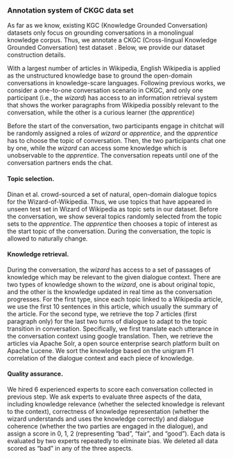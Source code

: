 ### Annotation system of CKGC data set

As far as we know, existing KGC (Knowledge Grounded Conversation) datasets only focus on grounding conversations in a monolingual knowledge corpus. Thus, we annotate a CKGC (Cross-lingual Knowledge Grounded Conversation) test dataset . Below, we provide our dataset construction details.

With a largest number of articles in Wikipedia, English Wikipedia is applied as the unstructured knowledge base to ground the open-domain conversations in knowledge-scare languages. Following previous works, we consider a one-to-one conversation scenario in CKGC, and only one participant (i.e., the *wizard*) has access to an information retrieval system that shows the worker paragraphs from Wikipedia possibly relevant to the conversation, while the other is a curious learner (the *apprentice*)

Before the start of the conversation, two participants engage in chitchat will be randomly assigned a roles of *wizard* or *apprentice*, and the *apprentice* has to choose the topic of conversation. Then, the two participants chat one by one, while the *wizard* can access some knowledge which is unobservable to the *apprentice*. The conversation repeats until one of the conversation partners ends the chat.

#### Topic selection. 

Dinan et al. crowd-sourced a set of natural, open-domain dialogue topics for the Wizard-of-Wikipedia. Thus, we use topics that have appeared in unseen test set in Wizard of Wikipedia as topic sets in our dataset. Before the conversation, we show several topics randomly selected from the topic sets to the *apprentice*. The *apprentice* then chooses a topic of interest as the start topic of the conversation. During the conversation, the topic is allowed to naturally change.

#### Knowledge retrieval. 

During the conversation, the *wizard* has access to a set of passages of knowledge which may be relevant to the given dialogue context. There are two types of knowledge shown to the *wizard*, one is about original topic, and the other is the knowledge updated in real time as the conversation progresses. For the first type, since each topic linked to a Wikipedia article, we use the first 10 sentences in this article, which usually the summary of the article. For the second type, we retrieve the top 7 articles (first paragraph only) for the last two turns of dialogue to adapt to the topic transition in conversation. Specifically, we first translate each utterance in the conversation context using google translation. Then, we retrieve the articles via Apache Solr, a open source enterprise search platform built on Apache Lucene. We sort the knowledge based on the unigram F1 correlation of the dialogue context and each piece of knowledge.

#### Quality assurance. 

We hired 6 experienced experts to score each conversation collected in previous step. We ask experts to evaluate three aspects of the data, including knowledge relevance (whether the selected knowledge is relevant to the context), correctness of knowledge representation (whether the wizard understands and uses the knowledge correctly) and dialogue coherence (whether the two parties are engaged in the dialogue), and assign a score in 0, 1, 2 (representing “bad”, “fair”, and “good”). Each data is evaluated by two experts repeatedly to eliminate bias. We deleted all data scored as “bad” in any of the three aspects.